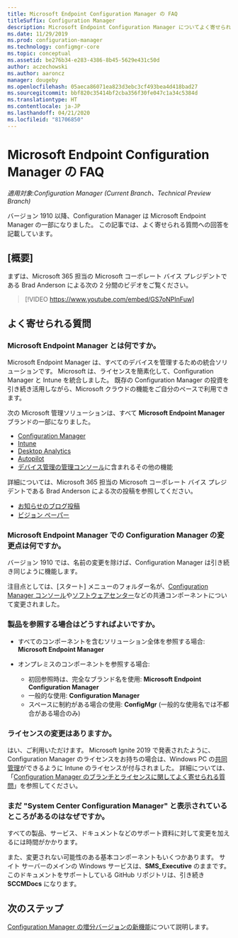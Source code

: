 ```yaml
---
title: Microsoft Endpoint Configuration Manager の FAQ
titleSuffix: Configuration Manager
description: Microsoft Endpoint Configuration Manager についてよく寄せられる質問
ms.date: 11/29/2019
ms.prod: configuration-manager
ms.technology: configmgr-core
ms.topic: conceptual
ms.assetid: be276b34-e283-4386-8b45-5629e431c50d
author: aczechowski
ms.author: aaroncz
manager: dougeby
ms.openlocfilehash: 05aeca86071ea823d3ebc3cf493bea4d418bad27
ms.sourcegitcommit: bbf820c35414bf2cba356f30fe047c1a34c5384d
ms.translationtype: HT
ms.contentlocale: ja-JP
ms.lasthandoff: 04/21/2020
ms.locfileid: "81706850"
---
```

# <a name="microsoft-endpoint-configuration-manager-faq"></a>Microsoft Endpoint Configuration Manager の FAQ

*適用対象:Configuration Manager (Current Branch、Technical Preview Branch)*

バージョン 1910 以降、Configuration Manager は Microsoft Endpoint Manager の一部になりました。 この記事では、よく寄せられる質問への回答を記載しています。

## <a name="summary"></a>[概要]

まずは、Microsoft 365 担当の Microsoft コーポレート バイス プレジデントである Brad Anderson による次の 2 分間のビデオをご覧ください。

> [!VIDEO https://www.youtube.com/embed/GS7oNPInFuw]

## <a name="faqs"></a>よく寄せられる質問

### <a name="what-is-microsoft-endpoint-manager"></a>Microsoft Endpoint Manager とは何ですか。

Microsoft Endpoint Manager は、すべてのデバイスを管理するための統合ソリューションです。 Microsoft は、ライセンスを簡素化して、Configuration Manager と Intune を統合しました。 既存の Configuration Manager の投資を引き続き活用しながら、Microsoft クラウドの機能をご自分のペースで利用できます。

次の Microsoft 管理ソリューションは、すべて **Microsoft Endpoint Manager** ブランドの一部になりました。

- [Configuration Manager](https://docs.microsoft.com/configmgr)
- [Intune](https://docs.microsoft.com/intune)
- [Desktop Analytics](../../desktop-analytics/overview.md)
- [Autopilot](https://docs.microsoft.com/intune/enrollment/enrollment-autopilot)
- [デバイス管理の管理コンソール](https://go.microsoft.com/fwlink/?linkid=2109094)に含まれるその他の機能

詳細については、Microsoft 365 担当の Microsoft コーポレート バイス プレジデントである Brad Anderson による次の投稿を参照してください。

- [お知らせのブログ投稿](https://aka.ms/cmannounce)
- [ビジョン ペーパー](https://aka.ms/MEMVisionPaper)

### <a name="what-things-change-in-configuration-manager-with-microsoft-endpoint-manager"></a>Microsoft Endpoint Manager での Configuration Manager の変更点は何ですか。

バージョン 1910 では、名前の変更を除けば、Configuration Manager は引き続き同じように機能します。

注目点としては、[スタート] メニューのフォルダー名が、[Configuration Manager コンソール](../servers/manage/admin-console.md#bkmk_open)や[ソフトウェアセンター](software-center.md#bkmk_open)などの共通コンポーネントについて変更されました。

### <a name="how-do-we-refer-to-the-product-now"></a>製品を参照する場合はどうすればよいですか。

- すべてのコンポーネントを含むソリューション全体を参照する場合: **Microsoft Endpoint Manager**

- オンプレミスのコンポーネントを参照する場合:
  - 初回参照時は、完全なブランド名を使用: **Microsoft Endpoint Configuration Manager**
  - 一般的な使用: **Configuration Manager**
  - スペースに制約がある場合の使用: **ConfigMgr** (一般的な使用名では不都合がある場合のみ)

### <a name="are-there-any-licensing-changes"></a>ライセンスの変更はありますか。

はい、ご利用いただけます。 Microsoft Ignite 2019 で発表されたように、Configuration Manager のライセンスをお持ちの場合は、Windows PC の[共同管理](../../comanage/overview.md)ができるように Intune のライセンスが付与されました。 詳細については、「[Configuration Manager のブランチとライセンスに関してよく寄せられる質問](product-and-licensing-faq.md#bkmk_mem)」を参照してください。

### <a name="why-do-i-still-see-system-center-configuration-manager-some-places"></a>まだ "System Center Configuration Manager" と表示されているところがあるのはなぜですか。

すべての製品、サービス、ドキュメントなどのサポート資料に対して変更を加えるには時間がかかります。

また、変更されない可能性のある基本コンポーネントもいくつかあります。 サイト サーバーのメインの Windows サービスは、**SMS_Executive** のままです。 このドキュメントをサポートしている GitHub リポジトリは、引き続き **SCCMDocs** になります。

## <a name="next-steps"></a>次のステップ

[Configuration Manager の増分バージョンの新機能](../plan-design/changes/whats-new-incremental-versions.md)について説明します。
